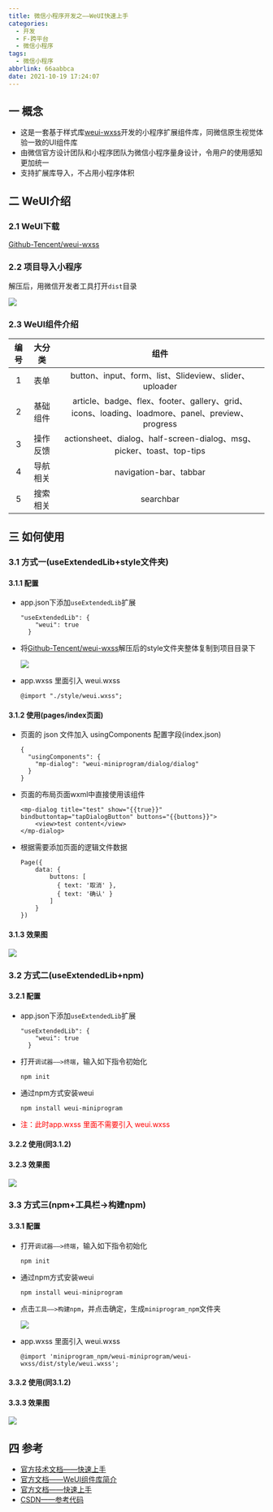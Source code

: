 ```yaml
---
title: 微信小程序开发之——WeUI快速上手
categories:
  - 开发
  - F-跨平台
  - 微信小程序
tags:
  - 微信小程序
abbrlink: 66aabbca
date: 2021-10-19 17:24:07
---
```

## 一 概念

* 这是一套基于样式库[weui-wxss](https://github.com/Tencent/weui-wxss/)开发的小程序扩展组件库，同微信原生视觉体验一致的UI组件库
* 由微信官方设计团队和小程序团队为微信小程序量身设计，令用户的使用感知更加统一
* 支持扩展库导入，不占用小程序体积

<!--more-->

## 二 WeUI介绍

### 2.1 WeUI下载

[Github-Tencent/weui-wxss](https://github.com/Tencent/weui-wxss/)

### 2.2 项目导入小程序

解压后，用微信开发者工具打开`dist`目录

![][1]

### 2.3 WeUI组件介绍

| 编号 |  大分类  |                             组件                             |
| :--: | :------: | :----------------------------------------------------------: |
|  1   |   表单   |    button、input、form、list、Slideview、slider、uploader    |
|  2   | 基础组件 | article、badge、flex、footer、gallery、grid、icons、loading、loadmore、panel、preview、progress |
|  3   | 操作反馈 | actionsheet、dialog、half-screen-dialog、msg、picker、toast、top-tips |
|  4   | 导航相关 |                    navigation-bar、tabbar                    |
|  5   | 搜索相关 |                          searchbar                           |

## 三 如何使用

### 3.1 方式一(useExtendedLib+style文件夹)

#### 3.1.1 配置

* app.json下添加`useExtendedLib`扩展

  ```
  "useExtendedLib": {
      "weui": true
    }
  ```

* 将[Github-Tencent/weui-wxss](https://github.com/Tencent/weui-wxss/)解压后的style文件夹整体复制到项目目录下

  ![][2]
  
* app.wxss 里面引入 weui.wxss 

  ```
  @import "./style/weui.wxss";
  ```

#### 3.1.2 使用(pages/index页面)

* 页面的 json 文件加入 usingComponents 配置字段(index.json)

  ```
  {
    "usingComponents": {
      "mp-dialog": "weui-miniprogram/dialog/dialog"
    }
  }
  ```

* 页面的布局页面wxml中直接使用该组件

  ```
  <mp-dialog title="test" show="{{true}}" bindbuttontap="tapDialogButton" buttons="{{buttons}}">
      <view>test content</view>
  </mp-dialog>
  ```

* 根据需要添加页面的逻辑文件数据

  ```
  Page({
      data: {
          buttons: [
          	{ text: '取消' },
          	{ text: '确认' }
          ]
      }
  })
  ```

#### 3.1.3 效果图
![][3]

###  3.2 方式二(useExtendedLib+npm)

#### 3.2.1 配置
* app.json下添加`useExtendedLib`扩展

  ```
  "useExtendedLib": {
      "weui": true
    }
  ```
  
* 打开`调试器——>终端`，输入如下指令初始化

  ```
  npm init
  ```

* 通过npm方式安装weui

  ```
  npm install weui-miniprogram
  ```

* <font color=red>注：此时app.wxss 里面不需要引入 weui.wxss </font>

#### 3.2.2 使用(同3.1.2)

#### 3.2.3 效果图
![][4]

### 3.3 方式三(npm+工具栏->构建npm)

#### 3.3.1 配置
* 打开`调试器——>终端`，输入如下指令初始化

  ```
  npm init
  ```

* 通过npm方式安装weui

  ```
  npm install weui-miniprogram
  ```
  
* 点击`工具——>构建npm`，并点击确定，生成`miniprogram_npm`文件夹

  ![][5]

* app.wxss 里面引入 weui.wxss  

  ```
  @import 'miniprogram_npm/weui-miniprogram/weui-wxss/dist/style/weui.wxss';
  ```

#### 3.3.2 使用(同3.1.2)

#### 3.3.3 效果图
![][6]

## 四 参考

* [官方技术文档——快速上手](https://wechat-miniprogram.github.io/weui/docs/quickstart.html)
* [官方文档——WeUI组件库简介](https://developers.weixin.qq.com/miniprogram/dev/platform-capabilities/extended/weui/)
* [官方文档——快速上手](https://developers.weixin.qq.com/miniprogram/dev/platform-capabilities/extended/weui/quickstart.html)
* [CSDN——参考代码](https://download.csdn.net/download/Calvin_zhou/33426379)



[1]:https://cdn.jsdelivr.net/gh/PGzxc/CDN/blog-wechat/wechat-weui-open-develop-tools.png
[2]:https://cdn.jsdelivr.net/gh/PGzxc/CDN/blog-wechat/wechat-weui-style-copy-project.png
[3]:https://cdn.jsdelivr.net/gh/PGzxc/CDN/blog-wechat/wechat-weui-uselib-style-preview.png
[4]:https://cdn.jsdelivr.net/gh/PGzxc/CDN/blog-wechat/wechat-weui-uselib-npm-preview.png
[5]:https://cdn.jsdelivr.net/gh/PGzxc/CDN/blog-wechat/wechat-weui-npm-tool-ok.png
[6]:https://cdn.jsdelivr.net/gh/PGzxc/CDN/blog-wechat/wechat-weui-tool-npm-preview.png
